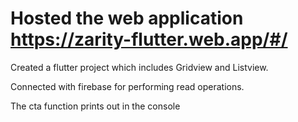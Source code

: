 # Hosted the web application https://zarity-flutter.web.app/#/

Created a flutter project which includes Gridview and Listview. 

Connected with firebase for performing read operations. 

The cta function prints out in the console




